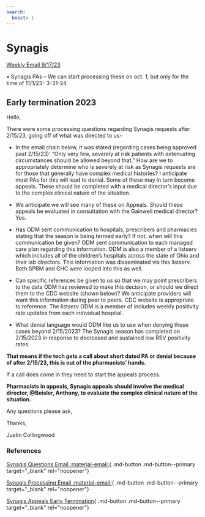 ```yaml
---
search:
  boost: 1
---
```


# Synagis

[Weekly Email 9/17/23](https://mygainwell-my.sharepoint.com/:w:/g/personal/christopher_nguyen_gainwelltechnologies_com/EQHIiVRMV0JItdE1xbrH084BeLCDc-v0jIcpNVe5-T1UUA?e=jonYgh)

•	Synagis PAs – We can start processing these on oct. 1, but only for the time of 11/1/23- 3-31-24

## Early termination 2023

Hello,

There were some processing questions regarding Synagis requests after 2/15/23, going off of what was directed to us-

- In the email chain below, it was stated (regarding cases being approved past 2/15/23): “Only very few, severely at risk patients with extenuating circumstances should be allowed beyond that.” How are we to appropriately determine who is severely at risk as Synagis requests are for those that generally have complex medical histories?  I anticipate most PAs for this will lead to denial. Some of these may in turn become appeals. These should be completed with a medical director’s input due to the complex clinical nature of the situation.

- We anticipate we will see many of these on Appeals. Should these appeals be evaluated in consultation with the Gainwell medical director?  Yes.

- Has ODM sent communication to hospitals, prescribers and pharmacies stating that the season is being termed early? If not, when will this communication be given?  ODM sent communication to each managed care plan regarding this information. ODM is also a member of a listserv which includes all of the children’s hospitals across the state of Ohio and their lab directors. This information was disseminated via this listserv. Both SPBM and CHC were looped into this as well.

- Can specific references be given to us so that we may point prescribers to the data ODM has reviewed to make this decision, or should we direct them to the CDC website (shown below)? We anticipate providers will want this information during peer to peers.  CDC website is appropriate to reference. The listserv ODM is a member of includes weekly positivity rate updates from each individual hospital.

- What denial language would ODM like us to use when denying these cases beyond 2/15/2023? The Synagis season has completed on 2/15/2023 in response to decreased and sustained low RSV positivity rates. 
 

**That means if the tech gets a call about short dated PA or denial because of after 2/15/23, this is out of the pharmacists’ hands.**


If a call does come in they need to start the appeals process.
 
**Pharmacists in appeals, Synagis appeals should involve the medical director, @Beisler, Anthony, to evaluate the complex clinical nature of the situation.**
 
Any questions please ask,

Thanks,
 
Justin Collingwood

### References

[Synagis Questions Email :material-email:](<RE Synagis questions .htm>){ .md-button .md-button--primary target="_blank" rel="noopener"}

[Synagis Processing Email :material-email:](<RE Synagis process from now until 21523.htm>){ .md-button .md-button--primary target="_blank" rel="noopener"}

[Synagis Appeals Early Termination](<Synagis Now .htm>){ .md-button .md-button--primary target="_blank" rel="noopener"}
